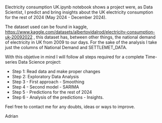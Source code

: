 Electricity consumption UK.ipynb notebook shows a project were, as Data Scientist, I predict and bring insights about the UK electricity consumption for the rest of 2024 (May 2024 - December 2024).

The dataset used can be found in kaggle, https://www.kaggle.com/datasets/albertovidalrod/electricity-consumption-uk-20092022 , this dataset has, between other things, the national demand of electricity in UK from 2009 to our days.
For the sake of the analysis I take just the columns of National Demand and SETTLEMET_DATA.

With this objetive in mind I will follow all steps required for a complete Time-series Data Science project:
 - Step 1: Read data and make proper changes
 - Step 2: Exploratory Data Analysis
 - Step 3 - First approach - Smoothing
 - Step 4 - Second model - SARIMA
 - Step 5 - Predictions for the rest of 2024
 - Step 6 - Analysis of the predictions - Insights.
   
Feel free to contact me for any doubts, ideas or ways to improve.

Adrian
